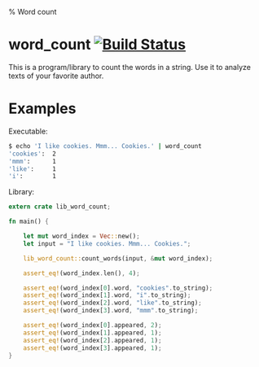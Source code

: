 % Word count

# word_count [![Build Status](https://travis-ci.org/Leo2807/word_count.svg?branch=master)](https://travis-ci.org/Leo2807/word_count)

This is a program/library to count the words in a string. Use it to analyze
texts of your favorite author.

# Examples

Executable:

```sh
$ echo 'I like cookies. Mmm... Cookies.' | word_count
'cookies':  2
'mmm':      1
'like':     1
'i':        1
```

Library:

```rust
extern crate lib_word_count;

fn main() {

    let mut word_index = Vec::new();
    let input = "I like cookies. Mmm... Cookies.";

    lib_word_count::count_words(input, &mut word_index);

    assert_eq!(word_index.len(), 4);

    assert_eq!(word_index[0].word, "cookies".to_string);
    assert_eq!(word_index[1].word, "i".to_string);
    assert_eq!(word_index[2].word, "like".to_string);
    assert_eq!(word_index[3].word, "mmm".to_string);

    assert_eq!(word_index[0].appeared, 2);
    assert_eq!(word_index[1].appeared, 1);
    assert_eq!(word_index[2].appeared, 1);
    assert_eq!(word_index[3].appeared, 1);
}
```
